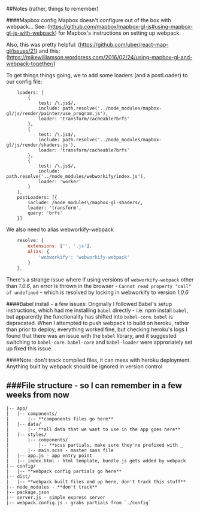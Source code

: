 ##Notes (rather, things to remember)

####Mapbox config
Mapbox doesn't configure out of the box with webpack... See:
(https://github.com/mapbox/mapbox-gl-js#using-mapbox-gl-js-with-webpack) for
Mapbox's instructions on setting up webpack.

Also, this was pretty helpful: 
(https://github.com/uber/react-map-gl/issues/21)
and this:
(https://mikewilliamson.wordpress.com/2016/02/24/using-mapbox-gl-and-webpack-together/)

To get things things going, we to add some loaders (and a postLoader) to our config file:
```javascipt
    loaders: [
        {
            test: /\.js$/,
            include: path.resolve('../node_modules/mapbox-gl/js/render/painter/use_program.js'),
            loader: 'transform/cacheable?brfs'
        },
        {
            test: /\.js$/,
            include: path.resolve('../node_modules/mapbox-gl/js/render/shaders.js'),
            loader: 'transform/cacheable?brfs'
        },
        {
            test: /\.js$/,
            include: path.resolve('../node_modules/webworkify/index.js'),
            loader: 'worker'
        }
    ],
    postLoaders: [{
        include: /node_modules\/mapbox-gl-shaders/,
        loader: 'transform',
        query: 'brfs'
    }]
```

We also need to alias webworkify-webpack

```javascript
    resolve: {
        extensions: ['', '.js'],
        alias: {
            'webworkify': 'webworkify-webpack'
        }
    },
```

There's a strange issue where if using versions of `webworkify-webpack` other than *1.0.6*, an error is thrown in the browser - `Cannot read property "call" of undefined` - which is resolved by locking in webworkify to version *1.0.6*

####Babel install - a few issues:
Originally I followed Babel's setup instructions, which had me installing `babel`
directly - i.e. npm install `babel`, but apparently the functionality has shifted
into `babel-core`. `babel` is depracated.  When I attempted to push webpack to build on heroku, rather
than prior to deploy, everything worked fine, but checking heroku's logs
I found that there was an issue with the `babel` library, and it suggested
switching to `babel-core`.  `babel-core` and `babel-loader` were approriately set up
fixed this issue.

####Note: don't track compiled files, it can mess with heroku deployment. 
Anything built by webpack should be ignored in version control

###File structure - so I can remember in a few weeks from now
---
```
|-- app/
|   |-- components/
|       |-- **components files go here**
|   |-- data/
|       |-- **all data that we want to use in the app goes here**
|   |-- styles/
|       |-- components/
|           |-- **scss partials, make sure they're prefixed with _
|       |-- main.scss - master sass file
|   |-- app.js - app entry point
|   |-- index.html - html template, bundle.js gets added by webpack
|-- config/
|   |-- **webpack config partials go here**
|-- dist/
|   |-- **webpack built files end up here, don't track this stuff**
|-- node_modules - **don't track**
|-- package.json
|-- server.js - simple express server
|-- webpack.config.js - grabs partials from `./config`
```
